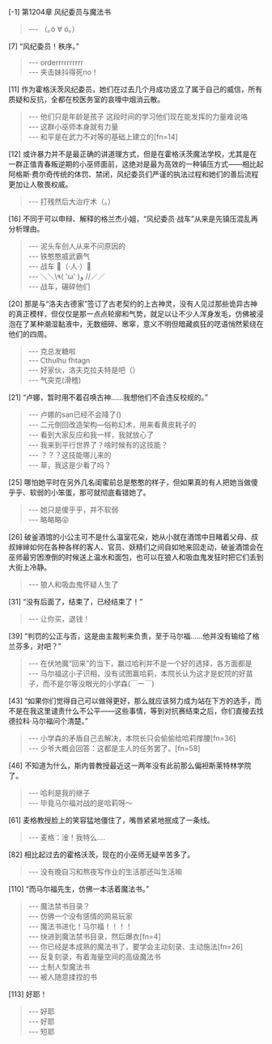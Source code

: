 
[-1] 第1204章 风纪委员与魔法书
>--- （｡ò ∀ ó｡）<br>

[7] “风纪委员！秩序。”
>--- orderrrrrrrrrr<br>
>--- 夹击妹抖得死no！<br>

[11] 作为霍格沃茨风纪委员，她们在过去几个月成功竖立了属于自己的威信，所有质疑和反抗，全都在校医务室的哀嚎中烟消云散。
>--- 他们只是年龄是孩子  这段时间的学习他们现在能发挥的力量难说咯<br>
>--- 这群小巫师本身就有力量<br>
>--- 和平是在武力不对等的基础上建立的[fn=14]<br>

[12] 或许暴力并不是最正确的讲道理方式，但是在霍格沃茨魔法学校，尤其是在一群正值青春叛逆期的小巫师面前，这绝对是最为高效的一种镇压方式——相比起阿格斯·费尔奇传统的体罚、禁闭，风纪委员们严谨的执法过程和她们的善后流程更加让人敬畏权威。
>--- 打残然后大治疗术（。）<br>

[16] 不同于可以申辩、解释的格兰杰小姐，“风纪委员·战车”从来是先镇压混乱再分析理由。
>--- 泥头车创人从来不问原因的<br>
>--- 铁憨憨威武霸气<br>
>--- 战车
💪（·人·）🤜<br>
>--- ＼＼\\٩( 'ω' )و //／／<br>
>--- 战车，碾碎他们<br>

[20] 那是与“洛夫古德家”签订了古老契约的上古神灵，没有人见过那些诡异古神的真正模样，但仅仅是那一点点轮廓和气势，就足以让不少人浑身发毛，仿佛被浸泡在了某种潮湿黏液中，无数细碎、窸窣，意义不明但暗藏疯狂的呓语悄然萦绕在他们的四周。
>--- 克总发糖啦<br>
>--- Cthulhu fhtagn<br>
>--- 好家伙，洛夫克拉夫特是吧（）<br>
>--- 气突克(滑稽)<br>

[21] “卢娜，暂时用不着召唤古神……我想他们不会违反校规的。”
>--- 卢娜的san已经不会降了()<br>
>--- 二元倒回改造架构—俗称幻术，用来看黄皮耗子的<br>
>--- 看到大家反应和我一样，我就放心了<br>
>--- 我来到平行世界了？啥时候有的这技能？<br>
>--- ？？？这技能哪儿来的<br>
>--- 草，我这是少看了吗？<br>

[25] 哪怕她平时在另外几名闺蜜前总是憨憨的样子，但如果真的有人把她当做傻乎乎、软弱的小笨蛋，那可就彻底看错她了。
>--- 她只是傻乎乎，并不软弱<br>
>--- 略略略😝<br>

[26] 破釜酒馆的小公主可不是什么温室花朵，她从小就在酒馆中目睹着父母、叔叔婶婶如何在各种各样的客人、官员、妖精们之间自如地来回走动，破釜酒馆会在巫师最穷困潦倒的时候送上温水和面包，也可以在狼人和吸血鬼发狂时把它们丢到大街上冷静。
>--- 狼人和吸血鬼怀疑人生了<br>

[31] “没有后面了，结束了，已经结束了！”
>--- 让你买，退钱！<br>

[39] “判罚的公正与否，这是由主裁判来负责，至于马尔福……他并没有输给了格兰芬多，对吧？”
>--- 在伏地魔“回来”的当下，赢过哈利并不是一个好的选择，各方面都是<br>
>--- 马尔福这小子识相，没有试图赢哈莉，本院长认为这才是蛇院的好苗子，而不是尔等没眼光的小学森(￣ー￣)<br>

[43] “如果你们觉得自己可以做得更好，那么就应该努力成为站在下方的选手，而不是在我这里谴责什么不公平——这些事情，等到对抗赛结束之后，你们直接去找德拉科·马尔福问个清楚。”
>--- 小学森的矛盾自己去解决，本院长只会偷偷给哈莉撑腰[fn=36]<br>
>--- 少爷大概会回答：这都是主人的任务罢了。[fn=58]<br>

[46] 不知道为什么，斯内普教授最近这一两年没有此前那么偏袒斯莱特林学院了。
>--- 哈利是我的继子<br>
>--- 毕竟马尔福对战的是哈莉呀～<br>

[61] 麦格教授脸上的笑容猛地僵住了，嘴唇紧紧地抿成了一条线。
>--- 麦格：淦！我特么....<br>

[82] 相比起过去的霍格沃茨，现在的小巫师无疑辛苦多了。
>--- 没有晚自习和熬夜写作业的生活那还叫生活嘛<br>

[110] “而马尔福先生，仿佛一本活着魔法书。”
>--- 魔法禁书目录？<br>
>--- 仿佛一个没有感情的网易玩家<br>
>--- 魔法书进化！马尔福！！！！<br>
>--- 快进到魔法禁书目录，然后爆衣[fn=4]<br>
>--- 你已经是本成熟的魔法书了，要学会主动刻录、主动施法[fn=26]<br>
>--- 反复刻录，有着海量空间的高级魔法书<br>
>--- 土制人型魔法书<br>
>--- 被人随意揉捏的书<br>

[113] 好耶！
>--- 好耶<br>
>--- 好耶<br>
>--- 短耶<br>
